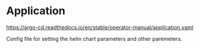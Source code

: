 # Application

https://argo-cd.readthedocs.io/en/stable/operator-manual/application.yaml

Config file for setting the helm chart parameters and other paremeters.
